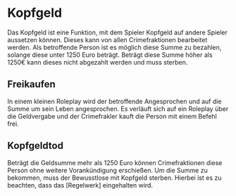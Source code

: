 # Kopfgeld

Das Kopfgeld ist eine Funktion, mit dem Spieler Kopfgeld auf andere Spieler aussetzen können. Dieses kann von allen Crimefraktionen bearbeitet werden. Als betroffende Person ist es möglich diese Summe zu bezahlen, solange diese unter 1250 Euro beträgt. Beträgt diese Summe höher als 1250€ kann dieses nicht abgezahlt werden und muss sterben.

## Freikaufen
In einem kleinen Roleplay wird der betroffende Angesprochen und auf die Summe um sein Leben angesprochen. Es verläuft sich auf ein Roleplay über die Geldvergabe und der Crimefrakler kauft die Person mit einem Befehl frei.

## Kopfgeldtod
Beträgt die Geldsumme mehr als 1250 Euro können Crimefraktionen diese Person ohne weitere Vorankündigung erschießen. Um die Summe zu bekommen, muss der Bewusstlose mit Kopfgeld sterben. Hierbei ist es zu beachten, dass das [Regelwerk] eingehalten wird.
